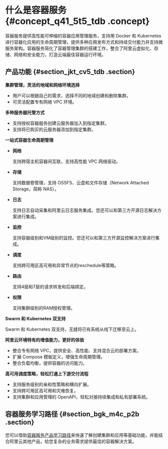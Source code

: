 # 什么是容器服务 {#concept_q41_5t5_tdb .concept}

容器服务提供高性能可伸缩的容器应用管理服务，支持用 Docker 和 Kubernetes 进行容器化应用的生命周期管理，提供多种应用发布方式和持续交付能力并支持微服务架构。容器服务简化了容器管理集群的搭建工作，整合了阿里云虚拟化、存储、网络和安全能力，打造云端最佳容器运行环境。

## 产品功能 {#section_jkt_cv5_tdb .section}

**集群管理，灵活的地域和网络环境选择**

-   用户可以根据自己的需求，选择不同的地域创建和删除集群。
-   可灵活配置专有网络 VPC 环境。

**多种服务器托管方式**

-   支持授权容器服务创建云服务器加入到指定集群。
-   支持将已购买的云服务器添加到指定集群。

**一站式容器生命周期管理**

-   **网络**

    支持跨宿主机容器间互联，支持高性能 VPC 网络驱动。

-   **存储**

    支持数据卷管理，支持 OSSFS、云盘和文件存储（Network Attached Storage，简称 NAS）。

-   **日志**

    支持日志自动采集和阿里云日志服务集成。您还可以和第三方开源日志解决方案进行集成。

-   **监控**

    支持容器级别和VM级别的监控。您还可以和第三方开源监控解决方案进行集成。

-   **调度**

    支持跨可用区高可用和异常节点的reschedule等策略。

-   **路由**

    支持4层和7层的请求转发和后端绑定。

-   **权限**

    支持集群级别的RAM授权管理。


**Swarm 和 Kubernetes 双支持**

Swarm 和 Kubernetes 双支持，无缝将已有系统从线下迁移至云上。

**阿里云环境特有的增值能力，更好的体验**

-   整合专有网络 VPC，提供安全、高性能、支持混合云的部署方案。
-   扩展 Compose 模板定义，增强生命周期管理。
-   整合负载均衡，提供容器的访问能力。

**高可用调度策略，轻松打通上下游交付流程**

-   支持服务级别的亲和性策略和横向扩展。
-   支持跨可用区高可用和灾难恢复。
-   支持集群和应用管理的 OpenAPI，轻松对接持续集成和私有部署系统。

## 容器服务学习路径 {#section_bgk_m4c_p2b .section}

您可以借助[容器服务产品学习路径](https://www.alibabacloud.com/getting-started/learningpath/cs)来快速了解创建集群和应用等基础功能，并能结合阿里云其他产品，给您复杂的业务需求提供最佳的容器解决方案。

